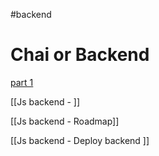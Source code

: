 #backend 
# Chai or Backend
[part 1](https://youtu.be/7fjOw8ApZ1I)

[[Js backend -  ]]

[[Js backend -  Roadmap]]

[[Js backend -  Deploy backend ]]


